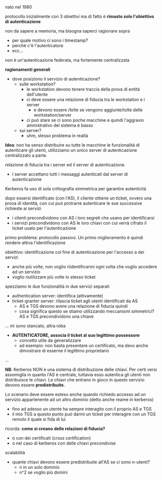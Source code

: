 nato nel 1980

protocollo inizialmente con 3 obiettivi ma di fatto è **rimasto solo l'obiettivo di autenticazione**

non da sapere a memoria, ma bisogna saperci ragionare sopra
- per quale motivo ci sono i timestamp?
- perchè c'è l'autenticatore
- ecc...

non è un'autenticazione federata, ma fortemente centralizzata





**ragionamenti generali**
- dove posiziono il servizio di autenticazione?
    - sulle workstation?
        - le workstation devono tenere traccia della prova di entità dell'utente
        - ci deve essere una relazione di fiducia tra le workstation e i server 
            - e devono essere /tolte se vengono aggiunte/tolte delle workstation/server
        - ci può stare se ci sono poche macchine e quindi l'aggravio ammistrativo del sistema è basso
    - sui server?
        - uhm, stesso problema in realtà


**Idea**:
non ha senso distribuire su tutte le macchine le funzionalità di autenticare gli utenti, utilizziamo un unico server di autenticazione centralizzato a parte.

relazione di fiducia tra i server ed il server di autenticazione.
- I server accettano tutti i messaggi autenticati dal server di autenticazione






Kerberos fa uso di sola crittografia simmetrica per garantire autenticità



dopo essersi identificato (con l'AS), il cliente ottiene un ticket, ovvero una prova di identità, con cui può protrarre autenticare le sue successive richieste ai servizi
- i clienti precondividono con AS i loro segreti che usano per identificarsi
- i servizi precondividono con AS le loro chiavi con cui verrà cifrato il ticket usato per l'autenticazione





primo problema: protocollo passivo. Un primo miglioramento è quindi rendere attiva l'identificazione



obiettivo: identificazione col fine di autenticazione per l'accesso a dei servizi
- anche più volte, non voglio riidentificarmi ogni volta che voglio accedere ad un servizio
- voglio riutilizzare più volte lo stesso ticket




spezziamo le due funzionalità in due servizi separati
- authentication server: identifica (attivamente)
- ticket-granter server: rilascia ticket agli utenti identificati da AS
    - AS e TGS devono avere una relazione di fiducia quindi
    - cosa significa questo se stiamo utilizzando meccanismi simmetrici? AS e TGS precondividono una chiave



... mi sono stancato, altra roba 

- **AUTENTICATORE, associa il ticket al suo legittimo possessore** 
    - concetto utile da generalizzare
    - ad esempio: non basta presentare un certificato, ma devo anche dimostrare di esserne il legittimo proprietario


...



**NB**: Kerberos NON è una sistema di distribuzione delle chiavi. Per certi versi assomiglia in quanto l'AS è centrale, tuttavia esso autentica gli utenti non distribuisce le chiavi. Le chiavi che entrano in gioco in questo servizio devono essere **predistribuite**.


Lo scenario deve essere esteso anche quando richiedo accesso ad un servizio appartenente ad un altro dominio (detto anche reame in kerberos)
- fino ad adesso un utente ha sempre interagito con il proprio AS e TGS
- il mio TGS a questo punto può darmi un ticket per interagire con un TGS remoto il quale si fida di lui

ricorda: **come si creano delle relazioni di fiducia?**
- o con dei certificati (cross certification)
- o nel caso di kerberos con delle chiavi precondivise



scalabilità
- quante chiavi devono essere predistribuite all'AS se ci sono n-utenti?
    - n in un solo dominio
    - n^2 se voglio più domini 